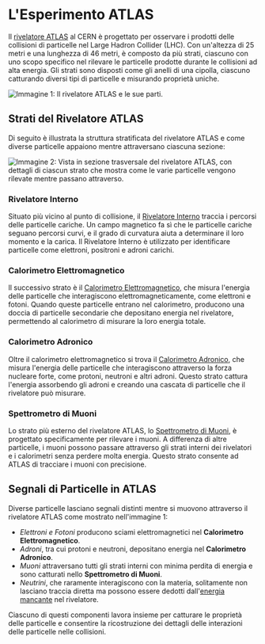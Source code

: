# L'Esperimento ATLAS
Il [rivelatore ATLAS](http://cds.cern.ch/record/2759657/files/Detector%20Overview.pdf) al CERN è progettato per osservare i prodotti delle collisioni di particelle nel Large Hadron Collider (LHC). Con un'altezza di 25 metri e una lunghezza di 46 metri, è composto da più strati, ciascuno con uno scopo specifico nel rilevare le particelle prodotte durante le collisioni ad alta energia. Gli strati sono disposti come gli anelli di una cipolla, ciascuno catturando diversi tipi di particelle e misurando proprietà uniche.

![Immagine 1: Il rivelatore ATLAS e le sue parti.](images/ATLAS_detector.png)

## Strati del Rivelatore ATLAS
Di seguito è illustrata la struttura stratificata del rivelatore ATLAS e come diverse particelle appaiono mentre attraversano ciascuna sezione:

![Immagine 2: Vista in sezione trasversale del rivelatore ATLAS, con dettagli di ciascun strato che mostra come le varie particelle vengono rilevate mentre passano attraverso.](images/detector_signals.png)

### Rivelatore Interno
Situato più vicino al punto di collisione, il [Rivelatore Interno](http://cds.cern.ch/record/2759658/files/The%20Inner%20Detector.pdf) traccia i percorsi delle particelle cariche. Un campo magnetico fa sì che le particelle cariche seguano percorsi curvi, e il grado di curvatura aiuta a determinare il loro momento e la carica. Il Rivelatore Interno è utilizzato per identificare particelle come elettroni, positroni e adroni carichi.

### Calorimetro Elettromagnetico
Il successivo strato è il [Calorimetro Elettromagnetico](http://cds.cern.ch/record/2759659/files/Calorimeters.pdf), che misura l'energia delle particelle che interagiscono elettromagneticamente, come elettroni e fotoni. Quando queste particelle entrano nel calorimetro, producono una doccia di particelle secondarie che depositano energia nel rivelatore, permettendo al calorimetro di misurare la loro energia totale.

### Calorimetro Adronico
Oltre il calorimetro elettromagnetico si trova il [Calorimetro Adronico](http://cds.cern.ch/record/2759659/files/Calorimeters.pdf), che misura l'energia delle particelle che interagiscono attraverso la forza nucleare forte, come protoni, neutroni e altri adroni. Questo strato cattura l'energia assorbendo gli adroni e creando una cascata di particelle che il rivelatore può misurare.

### Spettrometro di Muoni
Lo strato più esterno del rivelatore ATLAS, lo [Spettrometro di Muoni](http://cds.cern.ch/record/2759662/files/Muon%20Spectrometer.pdf), è progettato specificamente per rilevare i muoni. A differenza di altre particelle, i muoni possono passare attraverso gli strati interni dei rivelatori e i calorimetri senza perdere molta energia. Questo strato consente ad ATLAS di tracciare i muoni con precisione.

## Segnali di Particelle in ATLAS
Diverse particelle lasciano segnali distinti mentre si muovono attraverso il rivelatore ATLAS come mostrato nell'immagine 1:

- _Elettroni e Fotoni_ producono sciami elettromagnetici nel **Calorimetro Elettromagnetico**.
- _Adroni_, tra cui protoni e neutroni, depositano energia nel **Calorimetro Adronico**.
- _Muoni_ attraversano tutti gli strati interni con minima perdita di energia e sono catturati nello **Spettrometro di Muoni**.
- _Neutrini_, che raramente interagiscono con la materia, solitamente non lasciano traccia diretta ma possono essere dedotti dall'[energia mancante](https://atlas.cern/updates/blog/what-happens-when-energy-goes-missing) nel rivelatore.

Ciascuno di questi componenti lavora insieme per catturare le proprietà delle particelle e consentire la ricostruzione dei dettagli delle interazioni delle particelle nelle collisioni.